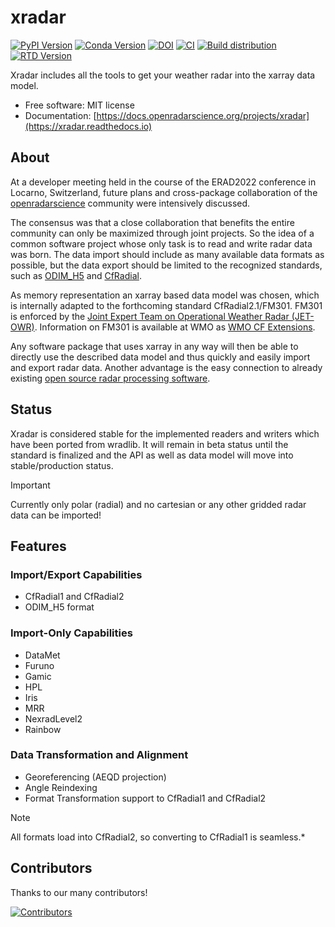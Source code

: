 # xradar

[![PyPI Version](https://img.shields.io/pypi/v/xradar.svg)](https://pypi.python.org/pypi/xradar)
[![Conda Version](https://img.shields.io/conda/vn/conda-forge/xradar.svg)](https://anaconda.org/conda-forge/xradar)
[![DOI](https://zenodo.org/badge/DOI/10.5281/zenodo7091736.svg)](https://doi.org/10.5281/zenodo.7091736)
[![CI](https://github.com/openradar/xradar/actions/workflows/ci.yml/badge.svg)](https://github.com/openradar/xradar/actions/workflows/ci.yml)
[![Build distribution](https://github.com/openradar/xradar/actions/workflows/upload_pypi.yml/badge.svg)](https://github.com/openradar/xradar/actions/workflows/upload_pypi.yml)
[![RTD Version](https://readthedocs.org/projects/xradar/badge/?version=latest)](https://xradar.readthedocs.io/en/latest/?version=latest)

Xradar includes all the tools to get your weather radar into the xarray data model.

* Free software: MIT license
* Documentation: [https://docs.openradarscience.org/projects/xradar](https://xradar.readthedocs.io)

## About

At a developer meeting held in the course of the ERAD2022 conference in Locarno, Switzerland, future plans and cross-package collaboration of the [openradarscience](https://openradar.discourse.group/) community were intensively discussed.

The consensus was that a close collaboration that benefits the entire community can only be maximized through joint projects. So the idea of a common software project whose only task is to read and write radar data was born. The data import should include as many available data formats as possible, but the data export should be limited to the recognized standards, such as [ODIM_H5](https://www.eumetnet.eu/activities/observations-programme/current-activities/opera/) and [CfRadial](https://github.com/NCAR/CfRadial).

As memory representation an xarray based data model was chosen, which is internally adapted to the forthcoming standard CfRadial2.1/FM301. FM301 is enforced by the [Joint Expert Team on Operational Weather Radar (JET-OWR)](https://community.wmo.int/governance/commission-membership/commission-observation-infrastructure-and-information-systems-infcom/commission-infrastructure-officers/infcom-management-group/standing-committee-measurements-instrumentation-and-traceability-sc-mint/joint-expert-team). Information on FM301 is available at WMO as [WMO CF Extensions](https://community.wmo.int/activity-areas/wis/wmo-cf-extensions).

Any software package that uses xarray in any way will then be able to directly use the described data model and thus quickly and easily import and export radar data. Another advantage is the easy connection to already existing [open source radar processing software](https://openradarscience.org/pages/projects/#).

## Status

Xradar is considered stable for the implemented readers and writers which have been ported from wradlib. It will remain in beta status until the standard is finalized and the API as well as data model will move into stable/production status.

> [!Important]
> Currently only polar (radial) and no cartesian or any other gridded radar data can be imported!

## Features

### Import/Export Capabilities
* CfRadial1 and CfRadial2
* ODIM_H5 format

### Import-Only Capabilities
* DataMet
* Furuno
* Gamic
* HPL
* Iris
* MRR
* NexradLevel2
* Rainbow

### Data Transformation and Alignment
* Georeferencing (AEQD projection)
* Angle Reindexing
* Format Transformation support to CfRadial1 and CfRadial2

> [!NOTE]
> All formats load into CfRadial2, so converting to CfRadial1 is seamless.*

## Contributors

Thanks to our many contributors!

[![Contributors](https://contrib.rocks/image?repo=openradar/xradar)](https://github.com/openradar/xradar/graphs/contributors)
